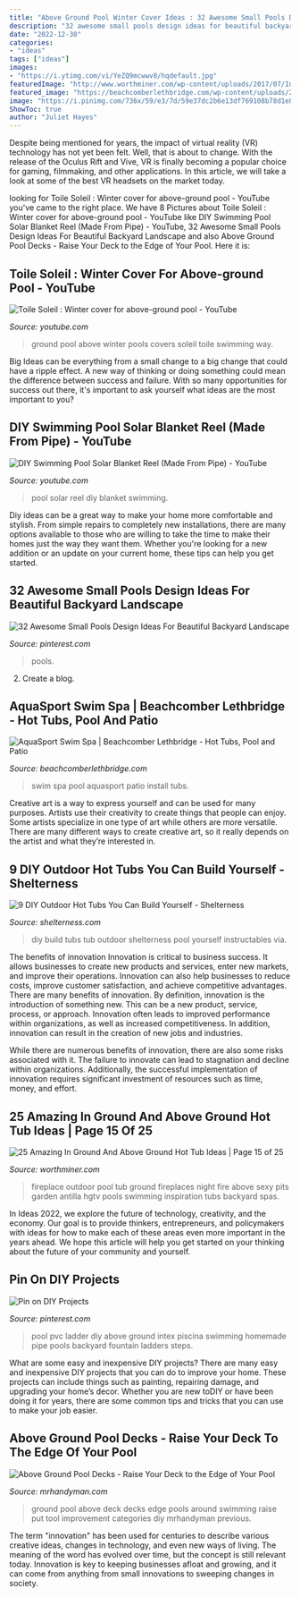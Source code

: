 ```yaml
---
title: "Above Ground Pool Winter Cover Ideas : 32 Awesome Small Pools Design Ideas For Beautiful Backyard Landscape"
description: "32 awesome small pools design ideas for beautiful backyard landscape"
date: "2022-12-30"
categories:
- "ideas"
tags: ["ideas"]
images:
- "https://i.ytimg.com/vi/YeZQ9mcwwv8/hqdefault.jpg"
featuredImage: "http://www.worthminer.com/wp-content/uploads/2017/07/In-Ground-And-Above-Ground-Hot-Tub-Ideas-15.jpg"
featured_image: "https://beachcomberlethbridge.com/wp-content/uploads/2014/11/HP12-AQUASPORT-INSTALL-small.jpg"
image: "https://i.pinimg.com/736x/59/e3/7d/59e37dc2b6e13df769108b78d1e8fdf8.jpg"
ShowToc: true
author: "Juliet Hayes"
---
```



Despite being mentioned for years, the impact of virtual reality (VR) technology has not yet been felt. Well, that is about to change. With the release of the Oculus Rift and Vive, VR is finally becoming a popular choice for gaming, filmmaking, and other applications. In this article, we will take a look at some of the best VR headsets on the market today.

	

		
looking for Toile Soleil : Winter cover for above-ground pool - YouTube you've came to the right place. We have 8 Pictures about Toile Soleil : Winter cover for above-ground pool - YouTube like DIY Swimming Pool Solar Blanket Reel (Made From Pipe) - YouTube, 32 Awesome Small Pools Design Ideas For Beautiful Backyard Landscape and also Above Ground Pool Decks - Raise Your Deck to the Edge of Your Pool. Here it is:
		
    
## Toile Soleil : Winter Cover For Above-ground Pool - YouTube

<img loading=lazy src="https://i.ytimg.com/vi/YeZQ9mcwwv8/hqdefault.jpg" onerror="this.onerror=null;this.src='https://tse2.mm.bing.net/th?id=OIP.aXz0VOqFQ-bAqOI2l36jpgHaFj&amp;pid=15.1';" alt="Toile Soleil : Winter cover for above-ground pool - YouTube">

_Source: youtube.com_

>ground pool above winter pools covers soleil toile swimming way. 

	

Big Ideas can be everything from a small change to a big change that could have a ripple effect. A new way of thinking or doing something could mean the difference between success and failure. With so many opportunities for success out there, it's important to ask yourself what ideas are the most important to you?

    
## DIY Swimming Pool Solar Blanket Reel (Made From Pipe) - YouTube

<img loading=lazy src="https://i.ytimg.com/vi/_BIGerE2Vl4/maxresdefault.jpg" onerror="this.onerror=null;this.src='https://tse1.mm.bing.net/th?id=OIP.xsBvxYZznlJiRHSBxaQ5ZwHaEK&amp;pid=15.1';" alt="DIY Swimming Pool Solar Blanket Reel (Made From Pipe) - YouTube">

_Source: youtube.com_

>pool solar reel diy blanket swimming. 

	

Diy ideas can be a great way to make your home more comfortable and stylish. From simple repairs to completely new installations, there are many options available to those who are willing to take the time to make their homes just the way they want them. Whether you're looking for a new addition or an update on your current home, these tips can help you get started.

    
## 32 Awesome Small Pools Design Ideas For Beautiful Backyard Landscape

<img loading=lazy src="https://i.pinimg.com/736x/59/e3/7d/59e37dc2b6e13df769108b78d1e8fdf8.jpg" onerror="this.onerror=null;this.src='https://tse4.mm.bing.net/th?id=OIP.s-9KGHEBFxjEFcdnoFYaRgHaHa&amp;pid=15.1';" alt="32 Awesome Small Pools Design Ideas For Beautiful Backyard Landscape">

_Source: pinterest.com_

>pools. 

	

2. Create a blog.

    
## AquaSport Swim Spa | Beachcomber Lethbridge - Hot Tubs, Pool And Patio

<img loading=lazy src="https://beachcomberlethbridge.com/wp-content/uploads/2014/11/HP12-AQUASPORT-INSTALL-small.jpg" onerror="this.onerror=null;this.src='https://tse1.mm.bing.net/th?id=OIP.9_6y_vNcCOMH-e1w5OudVgHaE-&amp;pid=15.1';" alt="AquaSport Swim Spa | Beachcomber Lethbridge - Hot Tubs, Pool and Patio">

_Source: beachcomberlethbridge.com_

>swim spa pool aquasport patio install tubs. 

	

Creative art is a way to express yourself and can be used for many purposes. Artists use their creativity to create things that people can enjoy. Some artists specialize in one type of art while others are more versatile. There are many different ways to create creative art, so it really depends on the artist and what they’re interested in.

    
## 9 DIY Outdoor Hot Tubs You Can Build Yourself - Shelterness

<img loading=lazy src="https://i.shelterness.com/2016/07/diy-hot-tubs-can-build-6.jpg" onerror="this.onerror=null;this.src='https://tse1.mm.bing.net/th?id=OIP.1uGeStA_xANdWCWEboWBiwHaHa&amp;pid=15.1';" alt="9 DIY Outdoor Hot Tubs You Can Build Yourself - Shelterness">

_Source: shelterness.com_

>diy build tubs tub outdoor shelterness pool yourself instructables via. 

	

The benefits of innovation
Innovation is critical to business success. It allows businesses to create new products and services, enter new markets, and improve their operations. Innovation can also help businesses to reduce costs, improve customer satisfaction, and achieve competitive advantages.
There are many benefits of innovation. By definition, innovation is the introduction of something new. This can be a new product, service, process, or approach. Innovation often leads to improved performance within organizations, as well as increased competitiveness. In addition, innovation can result in the creation of new jobs and industries.

While there are numerous benefits of innovation, there are also some risks associated with it. The failure to innovate can lead to stagnation and decline within organizations. Additionally, the successful implementation of innovation requires significant investment of resources such as time, money, and effort.

    
## 25 Amazing In Ground And Above Ground Hot Tub Ideas | Page 15 Of 25

<img loading=lazy src="http://www.worthminer.com/wp-content/uploads/2017/07/In-Ground-And-Above-Ground-Hot-Tub-Ideas-15.jpg" onerror="this.onerror=null;this.src='https://tse3.mm.bing.net/th?id=OIP.I4Z7CyAw4YsVQtE5XMtowAEgDY&amp;pid=15.1';" alt="25 Amazing In Ground And Above Ground Hot Tub Ideas | Page 15 of 25">

_Source: worthminer.com_

>fireplace outdoor pool tub ground fireplaces night fire above sexy pits garden antilla hgtv pools swimming inspiration tubs backyard spas. 

	

In Ideas 2022, we explore the future of technology, creativity, and the economy. Our goal is to provide thinkers, entrepreneurs, and policymakers with ideas for how to make each of these areas even more important in the years ahead. We hope this article will help you get started on your thinking about the future of your community and yourself.

    
## Pin On DIY Projects

<img loading=lazy src="https://i.pinimg.com/736x/99/02/df/9902df01685a1698f3a7a4bd60631c9c--pvc-pool-pool-ladder.jpg" onerror="this.onerror=null;this.src='https://tse1.mm.bing.net/th?id=OIP.obXMA96uboezTBwq5AphVwHaJ3&amp;pid=15.1';" alt="Pin on DIY Projects">

_Source: pinterest.com_

>pool pvc ladder diy above ground intex piscina swimming homemade pipe pools backyard fountain ladders steps. 

	

What are some easy and inexpensive DIY projects?
There are many easy and inexpensive DIY projects that you can do to improve your home. These projects can include things such as painting, repairing damage, and upgrading your home’s decor. Whether you are new toDIY or have been doing it for years, there are some common tips and tricks that you can use to make your job easier.

    
## Above Ground Pool Decks - Raise Your Deck To The Edge Of Your Pool

<img loading=lazy src="http://www.mrhandyman.com/images/blog/wp-content/2014/04/above-ground-pool-deck-300x203.jpg" onerror="this.onerror=null;this.src='https://tse1.mm.bing.net/th?id=OIP.GYR57xjQRDuQ_RZ2z2Q7pwHaFA&amp;pid=15.1';" alt="Above Ground Pool Decks - Raise Your Deck to the Edge of Your Pool">

_Source: mrhandyman.com_

>ground pool above deck decks edge pools around swimming raise put tool improvement categories diy mrhandyman previous. 

	

The term "innovation" has been used for centuries to describe various creative ideas, changes in technology, and even new ways of living. The meaning of the word has evolved over time, but the concept is still relevant today. Innovation is key to keeping businesses afloat and growing, and it can come from anything from small innovations to sweeping changes in society.

